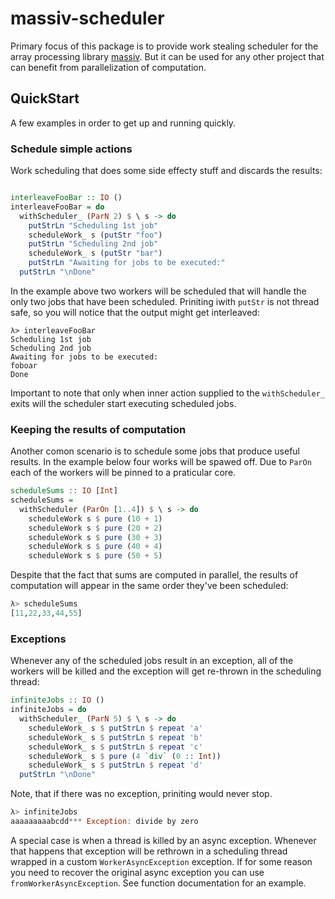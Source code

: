# massiv-scheduler

Primary focus of this package is to provide work stealing scheduler for the array processing library
[massiv](https://github.com/lehins/massiv). But it can be used for any other project that can
benefit from parallelization of computation.

## QuickStart

A few examples in order to get up and running quickly.

### Schedule simple actions

Work scheduling that does some side effecty stuff and discards the results:

```haskell

interleaveFooBar :: IO ()
interleaveFooBar = do
  withScheduler_ (ParN 2) $ \ s -> do
    putStrLn "Scheduling 1st job"
    scheduleWork_ s (putStr "foo")
    putStrLn "Scheduling 2nd job"
    scheduleWork_ s (putStr "bar")
    putStrLn "Awaiting for jobs to be executed:"
  putStrLn "\nDone"
```

In the example above two workers will be scheduled that will handle the only two jobs that have been
scheduled. Priniting iwith `putStr` is not thread safe, so you will notice that the output might get
interleaved:

```
λ> interleaveFooBar
Scheduling 1st job
Scheduling 2nd job
Awaiting for jobs to be executed:
foboar
Done
```

Important to note that only when inner action supplied to the `withScheduler_` exits will the
scheduler start executing scheduled jobs.

### Keeping the results of computation

Another comon scenario is to schedule some jobs that produce useful results. In the example below
four works will be spawed off. Due to `ParOn` each of the workers will be pinned to a praticular
core.

```haskell
scheduleSums :: IO [Int]
scheduleSums =
  withScheduler (ParOn [1..4]) $ \ s -> do
    scheduleWork s $ pure (10 + 1)
    scheduleWork s $ pure (20 + 2)
    scheduleWork s $ pure (30 + 3)
    scheduleWork s $ pure (40 + 4)
    scheduleWork s $ pure (50 + 5)
```

Despite that the fact that sums are computed in parallel, the results of computation will appear in
the same order they've been scheduled:

```haskell
λ> scheduleSums
[11,22,33,44,55]
```

### Exceptions

Whenever any of the scheduled jobs result in an exception, all of the workers will be killed and the
exception will get re-thrown in the scheduling thread:

```haskell
infiniteJobs :: IO ()
infiniteJobs = do
  withScheduler_ (ParN 5) $ \ s -> do
    scheduleWork_ s $ putStrLn $ repeat 'a'
    scheduleWork_ s $ putStrLn $ repeat 'b'
    scheduleWork_ s $ putStrLn $ repeat 'c'
    scheduleWork_ s $ pure (4 `div` (0 :: Int))
    scheduleWork_ s $ putStrLn $ repeat 'd'
  putStrLn "\nDone"
```

Note, that if there was no exception, priniting would never stop.

```haskell
λ> infiniteJobs
aaaaaaaaabcdd*** Exception: divide by zero
```

A special case is when a thread is killed by an async exception. Whenever that happens that
exception will be rethrown in a scheduling thread wrapped in a custom `WorkerAsyncException`
exception. If for some reason you need to recover the original async exception you can use
`fromWorkerAsyncException`. See function documentation for an example.
